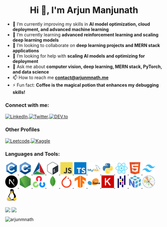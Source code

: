 <h1 align="center">Hi 👋, I'm Arjun Manjunath</h1>

- 🔭 I’m currently improving my skills in **AI model optimization, cloud deployment, and advanced machine learning**  
- 🌱 I’m currently learning **advanced reinforcement learning and scaling deep learning models**  
- 👯 I’m looking to collaborate on **deep learning projects and MERN stack applications**  
- 🤝 I’m looking for help with **scaling AI models and optimizing for deployment**  
- 💬 Ask me about **computer vision, deep learning, MERN stack, PyTorch, and data science**  
- 📫 How to reach me **contact@arjunmnath.me**  
- ⚡ Fun fact: **Coffee is the magical potion that enhances my debugging skills!**

<h3 align="left">Connect with me:</h3>
<p align="left">
<a href="https://linkedin.com/in/arjunmnath" target="blank">
  <img align="center" src="https://cdn-icons-png.flaticon.com/512/174/174857.png" alt="LinkedIn" height="30" width="30" />
</a>
<a href="https://twitter.com/arjunmnath" target="blank">
  <img align="center" src="https://cdn-icons-png.flaticon.com/512/733/733579.png" alt="Twitter" height="30" width="30" />
</a>
<a href="https://dev.to/arjunmnath" target="blank">
    <img align="center" src="https://dev-to-uploads.s3.amazonaws.com/uploads/articles/8j7kvp660rqzt99zui8e.png" alt="DEV.to" height="40" width="40" />
</a>
</p>

<h3> Other Profiles</h3>
<p>
  <a href="https://leetcode.com/arjunmnath/" target="_blank">
        <img align="center" src="https://upload.wikimedia.org/wikipedia/commons/1/19/LeetCode_logo_black.png" alt="Leetcode" height="40" />
  </a>
  <a href="https://www.kaggle.com/arjunmnath" target="_blank">
    <img align="center" src="https://cdn.jsdelivr.net/gh/devicons/devicon@latest/icons/kaggle/kaggle-original-wordmark.svg" alt="Kaggle" height="60" />
  </a>
</p>


<h3 align="left">Languages and Tools:</h3>
<p align="left">
  <a href="https://www.cprogramming.com/" target="_blank">
    <img src="https://raw.githubusercontent.com/devicons/devicon/master/icons/c/c-original.svg" alt="c" width="40" height="40"/> 
  </a>
  <a href="https://www.w3schools.com/cpp/" target="_blank"> 
    <img src="https://raw.githubusercontent.com/devicons/devicon/master/icons/cplusplus/cplusplus-original.svg" alt="cplusplus" width="40" height="40"/> 
  </a> 
    <a href="https://cmake.org" target="_blank"> 
    <img src="https://raw.githubusercontent.com/devicons/devicon/master/icons/cmake/cmake-original.svg" alt="cplusplus" width="40" height="40"/> 
  </a> 
    <a href="https://www.gnu.org/software/bash/" target="_blank"> 
    <img src="https://raw.githubusercontent.com/devicons/devicon/master/icons/bash/bash-original.svg" alt="cplusplus" width="40" height="40"/> 
  </a> 
  <a href="https://developer.mozilla.org/en-US/docs/Web/JavaScript" target="_blank"> <img src="https://raw.githubusercontent.com/devicons/devicon/master/icons/javascript/javascript-original.svg" alt="javascript" width="40" height="40"/> </a> 
    <a href="https://www.typescriptlang.org" target="_blank"> <img src="https://raw.githubusercontent.com/devicons/devicon/master/icons/typescript/typescript-original.svg" alt="javascript" width="40" height="40"/> </a> 
<a href="https://www.mysql.com/" target="_blank"> <img src="https://raw.githubusercontent.com/devicons/devicon/master/icons/mysql/mysql-original-wordmark.svg" alt="mysql" width="40" height="40"/> </a> 
<a href="https://www.python.org" target="_blank"> <img src="https://raw.githubusercontent.com/devicons/devicon/master/icons/python/python-original.svg" alt="python" width="40" height="40"/> </a> 
<a href="https://reactjs.org/" target="_blank"> <img src="https://raw.githubusercontent.com/devicons/devicon/master/icons/react/react-original.svg" alt="react" width="40" height="40"/> </a> 
<a href="https://developer.mozilla.org/en-US/docs/Web/HTML" target="_blank"> <img src="https://raw.githubusercontent.com/devicons/devicon/master/icons/html5/html5-original.svg" alt="react" width="40" height="40"/> </a>   
<a href="https://tailwindcss.com" target="_blank"> <img src="https://raw.githubusercontent.com/devicons/devicon/master/icons/tailwindcss/tailwindcss-original.svg" alt="react" width="40" height="40"/> </a> 
  <a href="https://nextjs.org" target="_blank"> <img src="https://raw.githubusercontent.com/devicons/devicon/master/icons/nextjs/nextjs-original.svg" alt="react" width="40" height="40"/> </a> 
<a href="https://nodejs.org" target="_blank"> <img src="https://raw.githubusercontent.com/devicons/devicon/master/icons/nodejs/nodejs-original.svg" alt="nodejs" width="40" height="40"/> </a> 
<a href="https://opencv.org/" target="_blank"> <img src="https://raw.githubusercontent.com/devicons/devicon/master/icons/opencv/opencv-original.svg" alt="opencv" width="40" height="40"/> </a> 
<a href="https://www.mongodb.com/" target="_blank"> <img src="https://raw.githubusercontent.com/devicons/devicon/master/icons/mongodb/mongodb-original.svg" alt="mongodb" width="40" height="40"/> </a> 
<a href="https://www.pytorch.org" target="_blank"> <img src="https://raw.githubusercontent.com/devicons/devicon/master/icons/pytorch/pytorch-original.svg" alt="pytorch" width="40" height="40"/> </a> 
<a href="https://www.tensorflow.org/" target="_blank"> <img src="https://raw.githubusercontent.com/devicons/devicon/master/icons/tensorflow/tensorflow-original.svg" alt="tensorflow" width="40" height="40"/> </a> 
<a href="https://scikit-learn.org/stable" target="_blank"> <img src="https://raw.githubusercontent.com/devicons/devicon/master/icons/scikitlearn/scikitlearn-original.svg" alt="pytorch" width="40" height="40"/> </a> 
  <a href="https://keras.io" target="_blank"> <img src="https://raw.githubusercontent.com/devicons/devicon/master/icons/keras/keras-original.svg" alt="pytorch" width="40" height="40"/> </a> 
  <a href="https://pandas.pydata.org" target="_blank"> <img src="https://raw.githubusercontent.com/devicons/devicon/master/icons/pandas/pandas-original.svg" alt="pytorch" width="40" height="40"/> </a> 
    <a href="https://numpy.org" target="_blank"> <img src="https://raw.githubusercontent.com/devicons/devicon/master/icons/numpy/numpy-original.svg" alt="pytorch" width="40" height="40"/> </a> 
      <a href="https://matplotlib.org" target="_blank"> <img src="https://raw.githubusercontent.com/devicons/devicon/master/icons/matplotlib/matplotlib-original.svg" alt="pytorch" width="40" height="40"/> </a> 
<a href="https://www.linux.org" target="_blank"> <img src="https://raw.githubusercontent.com/devicons/devicon/master/icons/linux/linux-original.svg" alt="linux" width="40" height="40"/> </a>
</p>
<p>

<img align="center" width=400 src='https://github-readme-stats.vercel.app/api?username=arjunmnath&theme=vue-dark&show_icons=true&hide_border=true&count_private=true' />
<!-- <img width=400 src='https://streak-stats.demolab.com?user=arjunmnath&theme=vue-dark&hide_border=true' /> -->
<img align="center" width=400 src='https://github-readme-stats.vercel.app/api/top-langs/?username=arjunmnath&theme=vue-dark&show_icons=true&hide_border=true&layout=compact' />

</p>

<p align="left"> <img src="https://komarev.com/ghpvc//?username=arjunmnath&label=Views&color=17fc3d&style=flat" alt="arjunmnath" /> </p>
